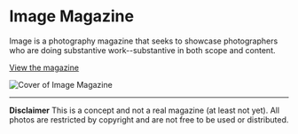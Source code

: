 # Image Magazine

Image is a photography magazine that seeks to showcase photographers who are doing substantive work--substantive in both scope and content.

[View the magazine](https://brianhaferkamp.github.io/image/)

![Cover of Image Magazine](http://highwaywebconsulting.com/wp-content/uploads/2016/11/imageMag1.jpg)

---

**Disclaimer**
This is a concept and not a real magazine (at least not yet). All photos are restricted by copyright and are not free to be used or distributed.
